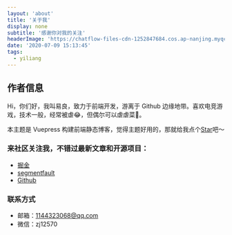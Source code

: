 ```yaml
---
layout: 'about'
title: '关于我'
display: none
subtitle: '感谢你对我的关注'
headerImage: 'https://chatflow-files-cdn-1252847684.cos.ap-nanjing.myqcloud.com/images/4TVbbaNAw9Q.jpg'
date: '2020-07-09 15:13:45'
tags:
  - yiliang
---
```


## 作者信息

Hi，你们好，我叫易良，致力于前端开发，游离于 Github 边缘地带。喜欢电竞游戏，技术一般，经常被虐:joy:，但偶尔可以虐虐菜:tada:。<br/>

本主题是 Vuepress 构建前端静态博客，觉得主题好用的，那就给我点个[Star](https://github.com/yiliang114/yiliang114.github.io)吧～

### 来社区关注我，不错过最新文章和开源项目：

- [掘金](https://juejin.im/user/58809a6db123db0061cfd1c3)
- [segmentfault](https://segmentfault.com/u/yiliangtongxue)
- [Github](https://github.com/yiliang114)

### 联系方式

- 邮箱：1144323068@qq.com
- 微信：zj12570
